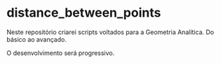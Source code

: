 # distance_between_points

Neste repositório criarei scripts voltados para a Geometria Analítica. Do básico ao avançado. 

O desenvolvimento será progressivo. 
